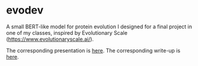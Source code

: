 # evodev
A small BERT-like model for protein evolution I designed for a final project in one of my classes, inspired by Evolutionary Scale (https://www.evolutionaryscale.ai/). 

The corresponding presentation is [here](https://docs.google.com/presentation/d/1oHv0iw6i87YXy-WRefUSH2n644uMKv4xFCl_9Tatx8g/edit?usp=sharing). The corresponding write-up is [here](https://docs.google.com/document/d/1W9b-fMioGtMYmd3CAgviPVPIZ1-zJ59G4hmzvR4cPAY/edit?usp=sharing). 
